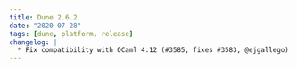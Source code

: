 ```yaml
---
title: Dune 2.6.2
date: "2020-07-28"
tags: [dune, platform, release]
changelog: |
  * Fix compatibility with OCaml 4.12 (#3585, fixes #3583, @ejgallego)
---
```

